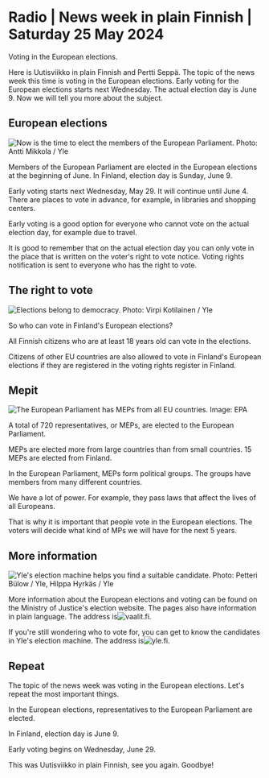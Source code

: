 # Radio \| News week in plain Finnish \| Saturday 25 May 2024

Voting in the European elections.

Here is Uutisviikko in plain Finnish and Pertti Seppä. The topic of the news week this time is voting in the European elections. Early voting for the European elections starts next Wednesday. The actual election day is June 9. Now we will tell you more about the subject.

## European elections

![Now is the time to elect the members of the European Parliament. Photo: Antti Mikkola / Yle](https://images.cdn.yle.fi/image/upload/c_crop,h_2594,w_4613,x_176,y_0/ar_1.7777777777777777,c_fill,g_faces,h_431,w_767/dpr_1.0/q_auto:eco/f_auto/fl_lossy/v1707680519/39-124245565c920203ff93)

Members of the European Parliament are elected in the European elections at the beginning of June. In Finland, election day is Sunday, June 9.

Early voting starts next Wednesday, May 29. It will continue until June 4. There are places to vote in advance, for example, in libraries and shopping centers.

Early voting is a good option for everyone who cannot vote on the actual election day, for example due to travel.

It is good to remember that on the actual election day you can only vote in the place that is written on the voter's right to vote notice. Voting rights notification is sent to everyone who has the right to vote.

## The right to vote

![Elections belong to democracy. Photo: Virpi Kotilainen / Yle](https://images.cdn.yle.fi/image/upload/c_crop,h_2268,w_4032,x_0,y_741/ar_1.7777777777777777,c_fill,g_faces,h_431,w_767/dpr_1.0/q_auto:eco/f_auto/fl_lossy/v1706693973/39-123604265ba14bbab3af)

So who can vote in Finland's European elections?

All Finnish citizens who are at least 18 years old can vote in the elections.

Citizens of other EU countries are also allowed to vote in Finland's European elections if they are registered in the voting rights register in Finland.

## Mepit

![The European Parliament has MEPs from all EU countries. Image: EPA](https://images.cdn.yle.fi/image/upload/c_crop,h_2861,w_5089,x_0,y_262/ar_1.7777777777777777,c_fill,g_faces,h_431,w_767/dpr_1.0/q_auto:eco/f_auto/fl_lossy/v1713802035/17-39278564f0859f2f28)

A total of 720 representatives, or MEPs, are elected to the European Parliament.

MEPs are elected more from large countries than from small countries. 15 MEPs are elected from Finland.

In the European Parliament, MEPs form political groups. The groups have members from many different countries.

We have a lot of power. For example, they pass laws that affect the lives of all Europeans.

That is why it is important that people vote in the European elections. The voters will decide what kind of MPs we will have for the next 5 years.

## More information

![Yle's election machine helps you find a suitable candidate. Photo: Petteri Bülow / Yle, Hilppa Hyrkäs / Yle](https://images.cdn.yle.fi/image/upload/c_crop,h_2160,w_3839,x_0,y_0/ar_1.7777777777777777,c_fill,g_faces,h_431,w_767/dpr_1.0/q_auto:eco/f_auto/fl_lossy/v1714652867/39-1279514663385bdb8361)

More information about the European elections and voting can be found on the Ministry of Justice's election website. The pages also have information in plain language. The address is![vaalit.fi](https://vaalit.fi/etusivu).

If you're still wondering who to vote for, you can get to know the candidates in Yle's election machine. The address is![yle.fi](https://vaalit.yle.fi/vaalikone/eurovaalit2024).

## Repeat

The topic of the news week was voting in the European elections. Let's repeat the most important things.

In the European elections, representatives to the European Parliament are elected.

In Finland, election day is June 9.

Early voting begins on Wednesday, June 29.

This was Uutisviikko in plain Finnish, see you again. Goodbye!

